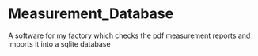# Measurement_Database
A software for my factory which checks the pdf measurement reports and imports it into a sqlite database
